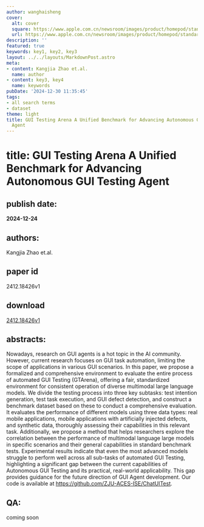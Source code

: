 ```yaml
---
author: wanghaisheng
cover:
  alt: cover
  square: https://www.apple.com.cn/newsroom/images/product/homepod/standard/Apple-HomePod-hero-230118_big.jpg.large_2x.jpg
  url: https://www.apple.com.cn/newsroom/images/product/homepod/standard/Apple-HomePod-hero-230118_big.jpg.large_2x.jpg
description: ''
featured: true
keywords: key1, key2, key3
layout: ../../layouts/MarkdownPost.astro
meta:
- content: Kangjia Zhao et.al.
  name: author
- content: key3, key4
  name: keywords
pubDate: '2024-12-30 11:35:45'
tags:
- all search terms
- dataset
theme: light
title: GUI Testing Arena A Unified Benchmark for Advancing Autonomous GUI Testing
  Agent
---
```


# title: GUI Testing Arena A Unified Benchmark for Advancing Autonomous GUI Testing Agent 
## publish date: 
**2024-12-24** 
## authors: 
  Kangjia Zhao et.al. 
## paper id
2412.18426v1
## download
[2412.18426v1](http://arxiv.org/abs/2412.18426v1)
## abstracts:
Nowadays, research on GUI agents is a hot topic in the AI community. However, current research focuses on GUI task automation, limiting the scope of applications in various GUI scenarios. In this paper, we propose a formalized and comprehensive environment to evaluate the entire process of automated GUI Testing (GTArena), offering a fair, standardized environment for consistent operation of diverse multimodal large language models. We divide the testing process into three key subtasks: test intention generation, test task execution, and GUI defect detection, and construct a benchmark dataset based on these to conduct a comprehensive evaluation. It evaluates the performance of different models using three data types: real mobile applications, mobile applications with artificially injected defects, and synthetic data, thoroughly assessing their capabilities in this relevant task. Additionally, we propose a method that helps researchers explore the correlation between the performance of multimodal language large models in specific scenarios and their general capabilities in standard benchmark tests. Experimental results indicate that even the most advanced models struggle to perform well across all sub-tasks of automated GUI Testing, highlighting a significant gap between the current capabilities of Autonomous GUI Testing and its practical, real-world applicability. This gap provides guidance for the future direction of GUI Agent development. Our code is available at https://github.com/ZJU-ACES-ISE/ChatUITest.
## QA:
coming soon
